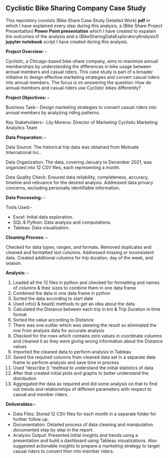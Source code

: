 ## Cyclistic Bike Sharing Company Case Study

This repository consists (Bike Share Case Study Detailed Work) **pdf** in which I have explained every step during this analysis, a (Bike Share Project Presentation) **Power Point presentation** which I have created to expalain the outcomes of the analysis and a (BikeSharingDataExploratoryAnalysis1) **jupyter notebook** script I have created during this analysis.

**Project Overview: -**

Cyclistic, a Chicago-based bike-share company, aims to maximize annual memberships by understanding the differences in bike usage between annual members and casual riders. This case study is part of a broader initiative to design effective marketing strategies and convert casual riders into annual members. The focus is on answering the question: How do annual members and casual riders use Cyclistic bikes differently?

**Project Objectives: -**

Business Task:- Design marketing strategies to convert casual riders into annual members by analyzing riding patterns.

Key Stakeholders:-
Lily Moreno: Director of Marketing
Cyclistic Marketing Analytics Team

**Data Preparation: -**

Data Source:
The historical trip data was obtained from Motivate International Inc..

Data Organization:
The data, covering January to December 2021, was organized into 12 CSV files, each representing a month.

Data Quality Check:
Ensured data reliability, completeness, accuracy, timeline and relevance for the desired analysis. Addressed data privacy concerns, excluding personally identifiable information.

**Data Processing: -**

Tools Used:-
* Excel: Initial data exploration.
* SQL & Python: Data analysis and computations.
* Tableau: Data visualization.

**Cleaning Process: -**

Checked for data types, ranges, and formats. Removed duplicates and cleaned and formatted text columns. Addressed missing or inconsistent data. Created additional columns for trip duration, day of the week, and season.

**Analysis: -**

1.	Loaded all the 12 files in python and checked for formatting and names of columns & their sizes to combine them in one data frame
2.	Combined the data in one data frame in python 
3.	Sorted the data according to start date
4.	Used info() & head() methods to get an idea about the data
5.	Calculated the Distance between each trip in km & Trip Duration in time format
6.	Sorted the value according to Distance 
7.	There was one outlier which was skewing the result so eliminated the row from analysis data for accurate analysis
8.	Checked for the rows which contains zero values in coordinate columns and cleaned it as they were giving wrong information about the Distance values
9.	Imported the cleaned data to perform analysis in Tableau
10.	Saved the required columns from cleaned data set in a separate data frame to perform analysis and save time in process
11.	 Used “describe () “method to understand the initial statistics of data
12.	After that created initial plots and graphs to better understand the distribution
13.	Aggregated the data as required and did some analysis on that to find out trends and relationships of different parameters with respect to casual and member riders.


**Deliverables:-**

* Data Files: Stored 12 CSV files for each month in a separate folder for further follow up.
* Documentation: Detailed process of data cleaning and manipulation documented step by step in the report.
* Analysis Output: Presented initial insights and trends using a presentation and build a dashboard using Tableau visualizations. Also suggested actionable insights to prepare a marketing strategy to target casual riders to convert then into member riders.

